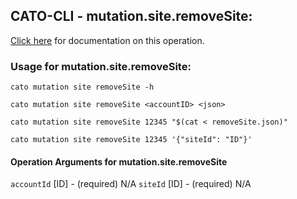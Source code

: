 
## CATO-CLI - mutation.site.removeSite:
[Click here](https://api.catonetworks.com/documentation/#mutation-removeSite) for documentation on this operation.

### Usage for mutation.site.removeSite:

`cato mutation site removeSite -h`

`cato mutation site removeSite <accountID> <json>`

`cato mutation site removeSite 12345 "$(cat < removeSite.json)"`

`cato mutation site removeSite 12345 '{"siteId": "ID"}'`

#### Operation Arguments for mutation.site.removeSite ####
`accountId` [ID] - (required) N/A 
`siteId` [ID] - (required) N/A 
